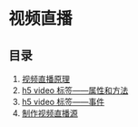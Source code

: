 # 视频直播

## 目录

1. [视频直播原理](./live.md)
2. [h5 video 标签——属性和方法](./video-1.md)
3. [h5 video 标签——事件](./video-2.md)
4. [制作视频直播源](./live-source.md)